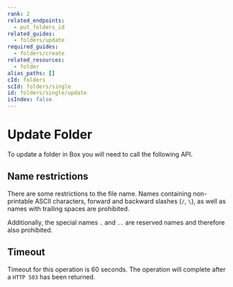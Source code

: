 ```yaml
---
rank: 2
related_endpoints:
  - put_folders_id
related_guides:
  - folders/update
required_guides:
  - folders/create
related_resources:
  - folder
alias_paths: []
cId: folders
scId: folders/single
id: folders/single/update
isIndex: false
---
```


# Update Folder

To update a folder in Box you will need to call the following API.

<Samples id='put_folders_id' >

</Samples>

## Name restrictions

There are some restrictions to the file name. Names containing non-printable
ASCII characters, forward and backward slashes (`/`, `\`), as well as names
with trailing spaces are prohibited.

Additionally, the special names `.` and `..` are reserved names and therefore
also prohibited.

## Timeout

Timeout for this operation is 60 seconds. The operation will complete
after a `HTTP 503` has been returned.
